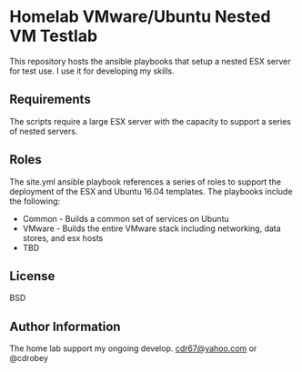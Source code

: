 Homelab VMware/Ubuntu Nested VM Testlab
=======================================

This repository hosts the ansible playbooks that setup a nested ESX server for test use.  I use it for developing my skills.

Requirements
------------

The scripts require a large ESX server with the capacity to support a series of nested servers.

Roles
-----

The site.yml ansible playbook references a series of roles to support the deployment of the ESX and Ubuntu 16.04 templates.  The playbooks include the following:

* Common - Builds a common set of services on Ubuntu
* VMware - Builds the entire VMware stack including networking, data stores, and esx hosts
* TBD

License
-------

BSD

Author Information
------------------

The home lab support my ongoing develop. cdr67@yahoo.com or @cdrobey
